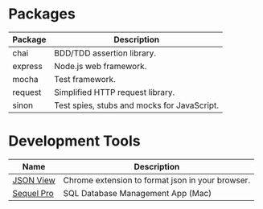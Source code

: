 # Packages

| Package                         | Description                                                             |
| ------------------------------- | ------------------------------------------------------------------------|
| chai                            | BDD/TDD assertion library.                                              |
| express                         | Node.js web framework.                                                  |
| mocha                           | Test framework.                                                         |
| request                         | Simplified HTTP request library.                                        |
| sinon                           | Test spies, stubs and mocks for JavaScript.                             |


# Development Tools

| Name                            | Description                                                             |
| ------------------------------- | ------------------------------------------------------------------------|
| [JSON View](https://chrome.google.com/webstore/detail/jsonview/chklaanhfefbnpoihckbnefhakgolnmc?hl=en) | Chrome extension to format json in your browser. |
| [Sequel Pro](https://www.sequelpro.com/) | SQL Database Management App (Mac) |
